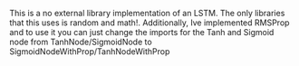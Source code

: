 This is a no external library implementation of an LSTM. The only libraries that this uses is random and math!.
Additionally, Ive implemented RMSProp and to use it you can just change the imports for the Tanh and Sigmoid node from TanhNode/SigmoidNode to SigmoidNodeWithProp/TanhNodeWithProp
